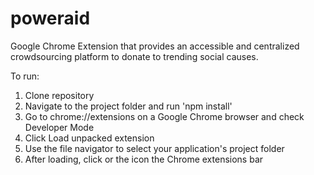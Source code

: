 # poweraid

Google Chrome Extension that provides an accessible and centralized crowdsourcing platform to donate to trending social causes.

To run:
1. Clone repository
2. Navigate to the project folder and run 'npm install'
3. Go to chrome://extensions on a Google Chrome browser and check Developer Mode
4. Click Load unpacked extension
5. Use the file navigator to select your application's project folder
6. After loading, click or the icon the Chrome extensions bar

